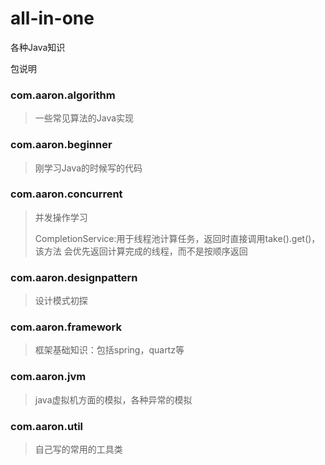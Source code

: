 # all-in-one
各种Java知识

包说明
### com.aaron.algorithm
>一些常见算法的Java实现
### com.aaron.beginner
> 刚学习Java的时候写的代码
### com.aaron.concurrent
>并发操作学习
>
>CompletionService:用于线程池计算任务，返回时直接调用take().get()，该方法
会优先返回计算完成的线程，而不是按顺序返回


### com.aaron.designpattern
> 设计模式初探
### com.aaron.framework
> 框架基础知识：包括spring，quartz等
### com.aaron.jvm
>java虚拟机方面的模拟，各种异常的模拟
### com.aaron.util
>自己写的常用的工具类


